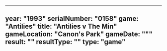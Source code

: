 ---
year: "1993"
serialNumber: "0158"
game: "Antilies"
title: "Antilies v The Min"
gameLocation: "Canon's Park"
gameDate: """
result: ""
resultType: ""
type: "game"
------